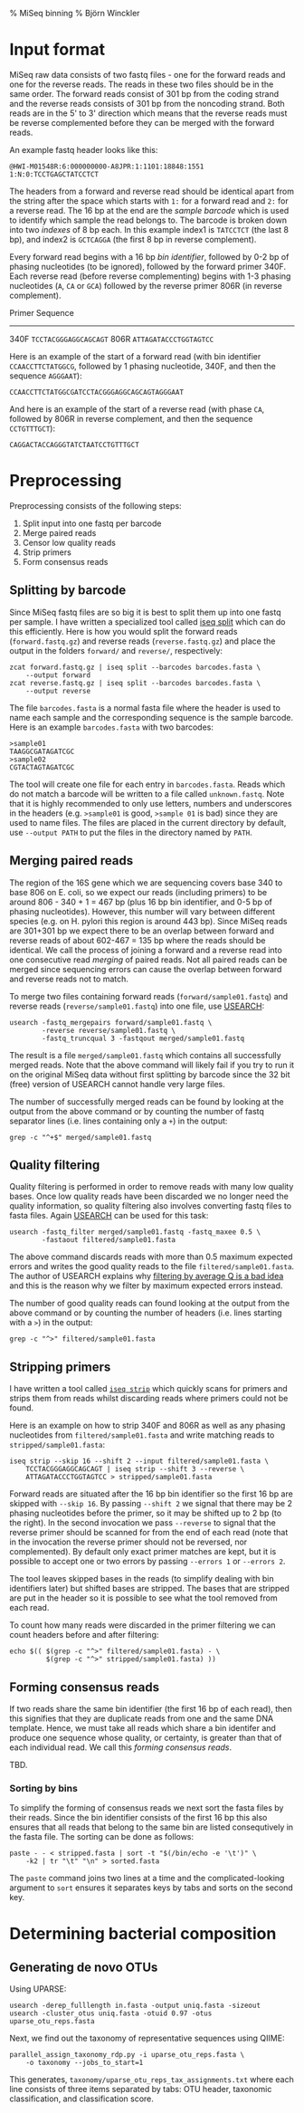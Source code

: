 % MiSeq binning
% Björn Winckler

# Input format

MiSeq raw data consists of two fastq files - one for the forward reads and one
for the reverse reads.  The reads in these two files should be in the same
order.  The forward reads consist of 301 bp from the coding strand and the
reverse reads consists of 301 bp from the noncoding strand.  Both reads are in
the 5' to 3' direction which means that the reverse reads must be reverse
complemented before they can be merged with the forward reads.

An example fastq header looks like this:

    @HWI-M01548R:6:000000000-A8JPR:1:1101:18848:1551 1:N:0:TCCTGAGCTATCCTCT

The headers from a forward and reverse read should be identical apart from the
string after the space which starts with `1:` for a forward read and `2:` for a
reverse read.  The 16 bp at the end are the *sample barcode* which is used to
identify which sample the read belongs to.  The barcode is broken down into two
*indexes* of 8 bp each.  In this example index1 is `TATCCTCT` (the last 8 bp),
and index2 is `GCTCAGGA` (the first 8 bp in reverse complement).

Every forward read begins with a 16 bp *bin identifier*, followed by 0-2 bp of
phasing nucleotides (to be ignored), followed by the forward primer 340F.  Each
reverse read (before reverse complementing) begins with 1-3 phasing nucleotides
(`A`, `CA` or `GCA`) followed by the reverse primer 806R (in reverse
complement).

 Primer     Sequence
-------     ---------
340F        `TCCTACGGGAGGCAGCAGT`
806R        `ATTAGATACCCTGGTAGTCC`

Here is an example of the start of a forward read (with bin identifier
`CCAACCTTCTATGGCG`, followed by 1 phasing nucleotide, 340F, and then the
sequence `AGGGAAT`):

    CCAACCTTCTATGGCGATCCTACGGGAGGCAGCAGTAGGGAAT

And here is an example of the start of a reverse read (with phase `CA`,
followed by 806R in reverse complement, and then the sequence `CCTGTTTGCT`):

    CAGGACTACCAGGGTATCTAATCCTGTTTGCT


# Preprocessing

Preprocessing consists of the following steps:

1.  Split input into one fastq per barcode
2.  Merge paired reads
3.  Censor low quality reads
4.  Strip primers
5.  Form consensus reads

## Splitting by barcode

Since MiSeq fastq files are so big it is best to split them up into one fastq
per sample.  I have written a specialized tool called [iseq split][iseq] which
can do this efficiently.  Here is how you would split the forward reads
(`forward.fastq.gz`) and reverse reads (`reverse.fastq.gz`) and place the
output in the folders `forward/` and `reverse/`, respectively:

    zcat forward.fastq.gz | iseq split --barcodes barcodes.fasta \
        --output forward
    zcat reverse.fastq.gz | iseq split --barcodes barcodes.fasta \
        --output reverse

The file `barcodes.fasta` is a normal fasta file where the header is used to
name each sample and the corresponding sequence is the sample barcode.  Here is
an example `barcodes.fasta` with two barcodes:

    >sample01
    TAAGGCGATAGATCGC
    >sample02
    CGTACTAGTAGATCGC

The tool will create one file for each entry in `barcodes.fasta`.  Reads which
do not match a barcode will be written to a file called `unknown.fastq`.  Note
that it is highly recommended to only use letters, numbers and underscores in
the headers (e.g. `>sample01` is good, `>sample 01` is bad) since they are used
to name files.  The files are placed in the current directory by default, use
`--output PATH` to put the files in the directory named by `PATH`.

## Merging paired reads

The region of the 16S gene which we are sequencing covers base 340 to base 806
on E. coli, so we expect our reads (including primers) to be around 806 - 340 +
1 = 467 bp (plus 16 bp bin identifier, and 0-5 bp of phasing nucleotides).
However, this number will vary between different species (e.g. on H. pylori
this region is around 443 bp).  Since MiSeq reads are 301+301 bp we expect
there to be an overlap between forward and reverse reads of about 602-467 = 135
bp where the reads should be identical.  We call the process of joining a
forward and a reverse read into one consecutive read *merging* of paired reads.
Not all paired reads can be merged since sequencing errors can cause the
overlap between forward and reverse reads not to match.

To merge two files containing forward reads (`forward/sample01.fastq`) and
reverse reads (`reverse/sample01.fastq`) into one file, use [USEARCH][usearch]:

    usearch -fastq_mergepairs forward/sample01.fastq \
            -reverse reverse/sample01.fastq \
            -fastq_truncqual 3 -fastqout merged/sample01.fastq

The result is a file `merged/sample01.fastq` which contains all successfully
merged reads.  Note that the above command will likely fail if
you try to run it on the original MiSeq data without first splitting by barcode
since the 32 bit (free) version of USEARCH cannot handle very large files.

The number of successfully merged reads can be found by looking at the output
from the above command or by counting the number of fastq separator lines (i.e.
lines containing only a `+`) in the output:

    grep -c "^+$" merged/sample01.fastq

## Quality filtering

Quality filtering is performed in order to remove reads with many low quality
bases.  Once low quality reads have been discarded we no longer need the
quality information, so quality filtering also involves converting fastq files
to fasta files.  Again [USEARCH][usearch] can be used for this task:

    usearch -fastq_filter merged/sample01.fastq -fastq_maxee 0.5 \
            -fastaout filtered/sample01.fasta

The above command discards reads with more than 0.5 maximum expected errors and
writes the good quality reads to the file `filtered/sample01.fasta`.  The
author of USEARCH explains why [filtering by average Q is a bad
idea][usearch-avgq] and this is the reason why we filter by maximum expected
errors instead.

The number of good quality reads can found looking at the output from the above
command or by counting the number of headers (i.e. lines starting with a `>`)
in the output:

    grep -c "^>" filtered/sample01.fasta

## Stripping primers

I have written a tool called [`iseq strip`][iseq] which quickly scans for
primers and strips them from reads whilst discarding reads where primers could
not be found.

Here is an example on how to strip 340F and 806R as well as any phasing
nucleotides from `filtered/sample01.fasta` and write matching reads to
`stripped/sample01.fasta`:

    iseq strip --skip 16 --shift 2 --input filtered/sample01.fasta \
        TCCTACGGGAGGCAGCAGT | iseq strip --shift 3 --reverse \
        ATTAGATACCCTGGTAGTCC > stripped/sample01.fasta

Forward reads are situated after the 16 bp bin identifier so the first 16 bp
are skipped with `--skip 16`.  By passing `--shift 2` we signal that there may
be 2 phasing nucleotides before the primer, so it may be shifted up to 2 bp (to
the right).  In the second invocation we pass `--reverse` to signal that the
reverse primer should be scanned for from the end of each read (note that in
the invocation the reverse primer should not be reversed, nor complemented).
By default only exact primer matches are kept, but it is possible to accept one
or two errors by passing `--errors 1` or `--errors 2`.

The tool leaves skipped bases in the reads (to simplify dealing with bin
identifiers later) but shifted bases are stripped.  The bases that are stripped
are put in the header so it is possible to see what the tool removed from each
read.

To count how many reads were discarded in the primer filtering we can count
headers before and after filtering:

    echo $(( $(grep -c "^>" filtered/sample01.fasta) - \
             $(grep -c "^>" stripped/sample01.fasta) ))

## Forming consensus reads

If two reads share the same bin identifier (the first 16 bp of each read), then
this signifies that they are duplicate reads from one and the same DNA
template.  Hence, we must take all reads which share a bin identifer and
produce one sequence whose quality, or certainty, is greater than that of each
individual read.  We call this *forming consensus reads*.

TBD.

### Sorting by bins

To simplify the forming of consensus reads we next sort the fasta files by
their reads.  Since the bin identifier consists of the first 16 bp this also
ensures that all reads that belong to the same bin are listed consequtively in
the fasta file.  The sorting can be done as follows:

    paste - - < stripped.fasta | sort -t "$(/bin/echo -e '\t')" \
        -k2 | tr "\t" "\n" > sorted.fasta

The `paste` command joins two lines at a time and the complicated-looking
argument to `sort` ensures it separates keys by tabs and sorts on the second
key.


# Determining bacterial composition

## Generating de novo OTUs

Using UPARSE:

    usearch -derep_fulllength in.fasta -output uniq.fasta -sizeout
    usearch -cluster_otus uniq.fasta -otuid 0.97 -otus uparse_otu_reps.fasta

Next, we find out the taxonomy of representative sequences using QIIME:

    parallel_assign_taxonomy_rdp.py -i uparse_otu_reps.fasta \
        -o taxonomy --jobs_to_start=1

This generates, `taxonomy/uparse_otu_reps_tax_assignments.txt` where each line
consists of three items separated by tabs: OTU header, taxonomic
classification, and classification score.


[sff2fastq]: https://github.com/indraniel/sff2fastq
[usearch-script]: http://drive5.com/python/
[fastqc]: http://www.bioinformatics.babraham.ac.uk/projects/fastqc/
[usearch]: http://www.drive5.com/usearch/manual/
[usearch-fastq_stats]: http://www.drive5.com/usearch/manual/fastq_stats.html
[usearch-choose]: http://www.drive5.com/usearch/manual/fastq_choose_filter.html
[qiime]: http://qiime.org/
[uparse-pipeline]: http://www.drive5.com/usearch/manual/uparse_pipeline.html
[greengenes]: http://greengenes.secondgenome.com
[iseq]: https://github.com/b4winckler/iseq
[usearch-avgq]: http://www.drive5.com/usearch/manual/avgq.html
